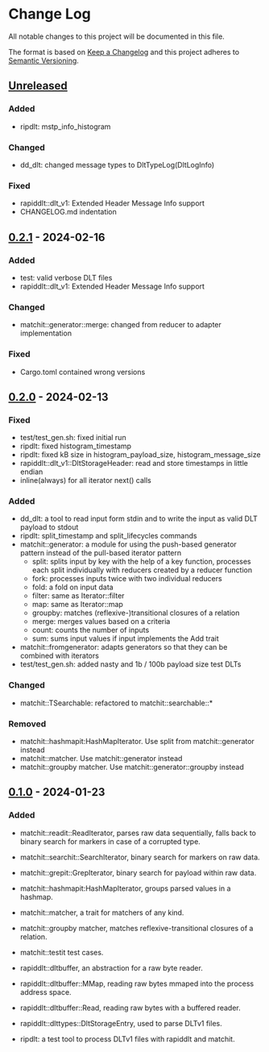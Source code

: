 # Change Log

All notable changes to this project will be documented in this file.

The format is based on [Keep a Changelog](http://keepachangelog.com/)
and this project adheres to [Semantic Versioning](http://semver.org/).

## [Unreleased]

### Added
- ripdlt: mstp_info_histogram

### Changed
- dd_dlt: changed message types to DltTypeLog(DltLogInfo)

### Fixed
- rapiddlt::dlt_v1: Extended Header Message Info support
- CHANGELOG.md indentation

## [0.2.1] - 2024-02-16

### Added
- test: valid verbose DLT files
- rapiddlt::dlt_v1: Extended Header Message Info support

### Changed
- matchit::generator::merge: changed from reducer to adapter implementation

### Fixed
- Cargo.toml contained wrong versions

## [0.2.0] - 2024-02-13

### Fixed
- test/test_gen.sh: fixed initial run
- ripdlt: fixed histogram_timestamp
- ripdlt: fixed kB size in histogram_payload_size, histogram_message_size
- rapiddlt::dlt_v1::DltStorageHeader: read and store timestamps in little endian
- inline(always) for all iterator next() calls

### Added
- dd_dlt: a tool to read input form stdin and to write the input as valid DLT payload to stdout
- ripdlt: split_timestamp and split_lifecycles commands
- matchit::generator: a module for using the push-based generator pattern instead of the pull-based iterator pattern
   + split: splits input by key with the help of a key function, processes each split individually with reducers created by a reducer function
   + fork: processes inputs twice with two individual reducers
   + fold: a fold on input data
   + filter: same as Iterator::filter
   + map: same as Iterator::map
   + groupby: matches (reflexive-)transitional closures of a relation
   + merge: merges values based on a criteria
   + count: counts the number of inputs
   + sum: sums input values if input implements the Add trait
- matchit::fromgenerator: adapts generators so that they can be combined with iterators
- test/test_gen.sh: added nasty and 1b / 100b payload size test DLTs

### Changed
- matchit::TSearchable: refactored to matchit::searchable::*

### Removed
- matchit::hashmapit:HashMapIterator. Use split from matchit::generator instead
- matchit::matcher. Use matchit::generator instead
- matchit::groupby matcher. Use matchit::generator::groupby instead

## [0.1.0] - 2024-01-23

### Added
- matchit::readit::ReadIterator, parses raw data sequentially, falls back to binary search for markers in case of a corrupted type.
- matchit::searchit::SearchIterator, binary search for markers on raw data.
- matchit::grepit::GrepIterator, binary search for payload within raw data.
- matchit::hashmapit:HashMapIterator, groups parsed values in a hashmap.
- matchit::matcher, a trait for matchers of any kind.
- matchit::groupby matcher, matches reflexive-transitional closures of a relation.
- matchit::testit test cases.

- rapiddlt::dltbuffer, an abstraction for a raw byte reader.
- rapiddlt::dltbuffer::MMap, reading raw bytes mmaped into the process address space.
- rapiddlt::dltbuffer::Read, reading raw bytes with a buffered reader.
- rapiddlt::dlttypes::DltStorageEntry, used to parse DLTv1 files.

- ripdlt: a test tool to process DLTv1 files with rapiddlt and matchit.

[unreleased]: https://github.com/pgraubner/rapiddlt/compare/v0.2.1...HEAD
[0.2.1]: https://github.com/pgraubner/rapiddlt/releases/tag/v0.2.1
[0.2.0]: https://github.com/pgraubner/rapiddlt/releases/tag/v0.2.0
[0.1.0]: https://github.com/pgraubner/rapiddlt/releases/tag/v0.1.0
